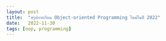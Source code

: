 ```yaml
---
layout: post
title:  "สรุปการเรียน Object-oriented Programming ใหม่ในปี 2022"
date:   2022-11-30
tags: [oop, programming]
---
```

